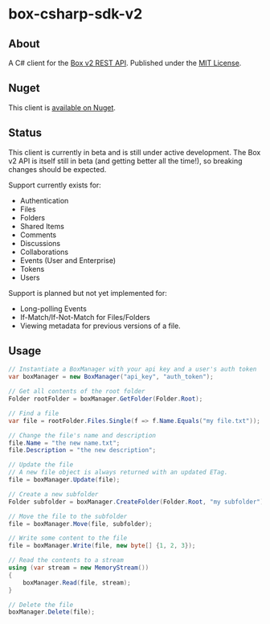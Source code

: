 # box-csharp-sdk-v2

## About

A C# client for the [Box v2 REST API](http://developers.box.com/docs/).  Published under the [MIT License](http://opensource.org/licenses/MIT).

## Nuget

This client is [available on Nuget](http://nuget.org/packages/Box.v2.SDK).  

## Status

This client is currently in beta and is still under active development.  The Box v2 API is itself still in beta (and getting better all the time!), so breaking changes should be expected.

Support currently exists for:

* Authentication
* Files
* Folders
* Shared Items
* Comments
* Discussions
* Collaborations
* Events (User and Enterprise)
* Tokens
* Users

Support is planned but not yet implemented for:

* Long-polling Events
* If-Match/If-Not-Match for Files/Folders
* Viewing metadata for previous versions of a file.

## Usage

```csharp
// Instantiate a BoxManager with your api key and a user's auth token
var boxManager = new BoxManager("api_key", "auth_token");

// Get all contents of the root folder
Folder rootFolder = boxManager.GetFolder(Folder.Root);

// Find a file
var file = rootFolder.Files.Single(f => f.Name.Equals("my file.txt"));

// Change the file's name and description
file.Name = "the new name.txt";
file.Description = "the new description";

// Update the file
// A new file object is always returned with an updated ETag.
file = boxManager.Update(file);

// Create a new subfolder
Folder subfolder = boxManager.CreateFolder(Folder.Root, "my subfolder");

// Move the file to the subfolder
file = boxManager.Move(file, subfolder);

// Write some content to the file
file = boxManager.Write(file, new byte[] {1, 2, 3});

// Read the contents to a stream
using (var stream = new MemoryStream())
{
    boxManager.Read(file, stream);
}

// Delete the file
boxManager.Delete(file);
